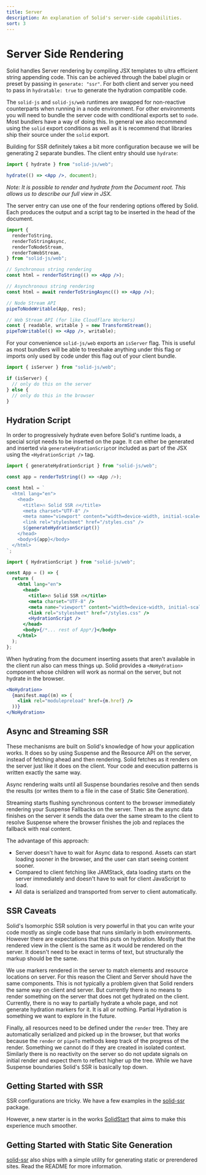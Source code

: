 ```yaml
---
title: Server
description: An explanation of Solid's server-side capabilities.
sort: 3
---
```


# Server Side Rendering

Solid handles Server rendering by compiling JSX templates to ultra efficient string appending code. This can be achieved through the babel plugin or preset by passing in `generate: "ssr"`. For both client and server you need to pass in `hydratable: true` to generate the hydration compatible code.

The `solid-js` and `solid-js/web` runtimes are swapped for non-reactive counterparts when running in a node environment. For other environments you will need to bundle the server code with conditional exports set to `node`. Most bundlers have a way of doing this. In general we also recommend using the `solid` export conditions as well as it is recommend that libraries ship their source under the `solid` export.

Building for SSR definitely takes a bit more configuration because we will be generating 2 separate bundles. The client entry should use `hydrate`:

```jsx
import { hydrate } from "solid-js/web";

hydrate(() => <App />, document);
```

_Note: It is possible to render and hydrate from the Document root. This allows us to describe our full view in JSX._

The server entry can use one of the four rendering options offered by Solid. Each produces the output and a script tag to be inserted in the head of the document.

```jsx
import {
  renderToString,
  renderToStringAsync,
  renderToNodeStream,
  renderToWebStream,
} from "solid-js/web";

// Synchronous string rendering
const html = renderToString(() => <App />);

// Asynchronous string rendering
const html = await renderToStringAsync(() => <App />);

// Node Stream API
pipeToNodeWritable(App, res);

// Web Stream API (for like Cloudflare Workers)
const { readable, writable } = new TransformStream();
pipeToWritable(() => <App />, writable);
```

For your convenience `solid-js/web` exports an `isServer` flag. This is useful as most bundlers will be able to treeshake anything under this flag or imports only used by code under this flag out of your client bundle.

```jsx
import { isServer } from "solid-js/web";

if (isServer) {
  // only do this on the server
} else {
  // only do this in the browser
}
```

## Hydration Script

In order to progressively hydrate even before Solid's runtime loads, a special script needs to be inserted on the page. It can either be generated and inserted via `generateHydrationScript`or included as part of the JSX using the `<HydrationScript />` tag.

```js
import { generateHydrationScript } from "solid-js/web";

const app = renderToString(() => <App />);

const html = `
  <html lang="en">
    <head>
      <title>🔥 Solid SSR 🔥</title>
      <meta charset="UTF-8" />
      <meta name="viewport" content="width=device-width, initial-scale=1.0" />
      <link rel="stylesheet" href="/styles.css" />
      ${generateHydrationScript()}
    </head>
    <body>${app}</body>
  </html>
`;
```

```jsx
import { HydrationScript } from "solid-js/web";

const App = () => {
  return (
    <html lang="en">
      <head>
        <title>🔥 Solid SSR 🔥</title>
        <meta charset="UTF-8" />
        <meta name="viewport" content="width=device-width, initial-scale=1.0" />
        <link rel="stylesheet" href="/styles.css" />
        <HydrationScript />
      </head>
      <body>{/*... rest of App*/}</body>
    </html>
  );
};
```

When hydrating from the document inserting assets that aren't available in the client run also can mess things up. Solid provides a `<NoHydration>` component whose children will work as normal on the server, but not hydrate in the browser.

```jsx
<NoHydration>
  {manifest.map((m) => (
    <link rel="modulepreload" href={m.href} />
  ))}
</NoHydration>
```

## Async and Streaming SSR

These mechanisms are built on Solid's knowledge of how your application works. It does so by using Suspense and the Resource API on the server, instead of fetching ahead and then rendering. Solid fetches as it renders on the server just like it does on the client. Your code and execution patterns is written exactly the same way.

Async rendering waits until all Suspense boundaries resolve and then sends the results (or writes them to a file in the case of Static Site Generation).

Streaming starts flushing synchronous content to the browser immediately rendering your Suspense Fallbacks on the server. Then as the async data finishes on the server it sends the data over the same stream to the client to resolve Suspense where the browser finishes the job and replaces the fallback with real content.

The advantage of this approach:

- Server doesn't have to wait for Async data to respond. Assets can start loading sooner in the browser, and the user can start seeing content sooner.
- Compared to client fetching like JAMStack, data loading starts on the server immediately and doesn't have to wait for client JavaScript to load.
- All data is serialized and transported from server to client automatically.

## SSR Caveats

Solid's Isomorphic SSR solution is very powerful in that you can write your code mostly as single code base that runs similarly in both environments. However there are expectations that this puts on hydration. Mostly that the rendered view in the client is the same as it would be rendered on the server. It doesn't need to be exact in terms of text, but structurally the markup should be the same.

We use markers rendered in the server to match elements and resource locations on server. For this reason the Client and Server should have the same components. This is not typically a problem given that Solid renders the same way on client and server. But currently there is no means to render something on the server that does not get hydrated on the client. Currently, there is no way to partially hydrate a whole page, and not generate hydration markers for it. It is all or nothing. Partial Hydration is something we want to explore in the future.

Finally, all resources need to be defined under the `render` tree. They are automatically serialized and picked up in the browser, but that works because the `render` or `pipeTo` methods keep track of the progress of the render. Something we cannot do if they are created in isolated context. Similarly there is no reactivity on the server so do not update signals on initial render and expect them to reflect higher up the tree. While we have Suspense boundaries Solid's SSR is basically top down.

## Getting Started with SSR

SSR configurations are tricky. We have a few examples in the [solid-ssr](https://github.com/solidjs/solid/blob/main/packages/solid-ssr) package.

However, a new starter is in the works [SolidStart](https://github.com/solidjs/solid-start) that aims to make this experience much smoother.

## Getting Started with Static Site Generation

[solid-ssr](https://github.com/solidjs/solid/blob/main/packages/solid-ssr) also ships with a simple utility for generating static or prerendered sites. Read the README for more information.
